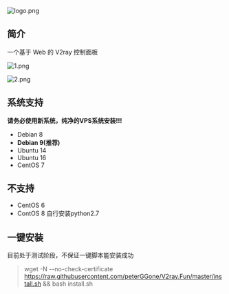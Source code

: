 ![logo.png](logo.png)

## 简介

一个基于 Web 的 V2ray 控制面板

![1.png](1.png)

![2.png](2.png)

## 系统支持

**请务必使用新系统，纯净的VPS系统安装!!!**

- Debian 8 
- **Debian 9(推荐)**
- Ubuntu 14
- Ubuntu 16
- CentOS 7

## 不支持
- CentOS 6
- ContOS 8 自行安装python2.7

## 一键安装

目前处于测试阶段，不保证一键脚本能安装成功
> wget -N --no-check-certificate https://raw.githubusercontent.com/peterGGone/V2ray.Fun/master/install.sh && bash install.sh

